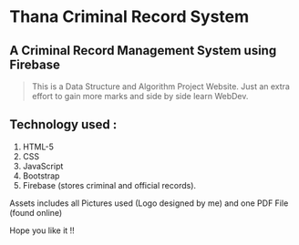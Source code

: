 # Thana Criminal Record System
## A Criminal Record Management System using Firebase

> This is a Data Structure and Algorithm Project Website. Just an extra effort to gain more marks and side by side learn WebDev.

## Technology used :
1. HTML-5
2. CSS
3. JavaScript
4. Bootstrap
5. Firebase (stores criminal and official records).

Assets includes all Pictures used (Logo designed by me) and one PDF File (found online)

Hope you like it !!



